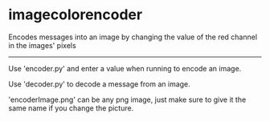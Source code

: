 # imagecolorencoder
Encodes messages into an image by changing the value of the red channel in the images' pixels

--------------

Use 'encoder.py' and enter a value when running to encode an image.

Use 'decoder.py' to decode a message from an image.

'encoderImage.png' can be any png image, just make sure to give it the same name if you change the picture.
